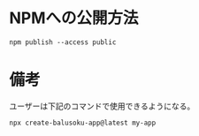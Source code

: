 # NPMへの公開方法

```
npm publish --access public
```

# 備考

ユーザーは下記のコマンドで使用できるようになる。

```
npx create-balusoku-app@latest my-app
```

